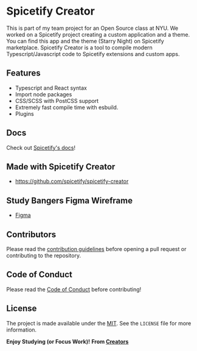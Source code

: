 
# Spicetify Creator

This is part of my team project for an Open Source class at NYU. We worked on a Spicetify project creating a custom application and a theme. You can find this app and the theme (Starry Night) on Spicetify marketplace. Spicetify Creator is a tool to compile modern Typescript/Javascript code to Spicetify extensions and custom apps.

## Features
- Typescript and React syntax
- Import node packages
- CSS/SCSS with PostCSS support
- Extremely fast compile time with esbuild.
- Plugins

## Docs
Check out [Spicetify's docs](https://spicetify.app/docs/development/spicetify-creator/the-basics)!

## Made with Spicetify Creator
- https://github.com/spicetify/spicetify-creator

## Study Bangers Figma Wireframe
- [Figma](https://www.figma.com/file/Wvl0IjGngqRootVe5LMgcd/Study-Bangers?type=design&node-id=0%3A1&mode=design&t=ZHV8Whl6m5EBNpfV-1)

## Contributors 
Please read the [contribution guidelines](CONTRIBUTING.md) before opening a pull request or contributing to the repository.

## Code of Conduct
Please read the [Code of Conduct](CODE_OF_CONDUCT.md) before contributing! 

## License
The project is made available under the [MIT](LICENSE). See the `LICENSE` file for more information. 

**Enjoy Studying (or Focus Work)!**
**From [Creators](AUTHORS.md)**
